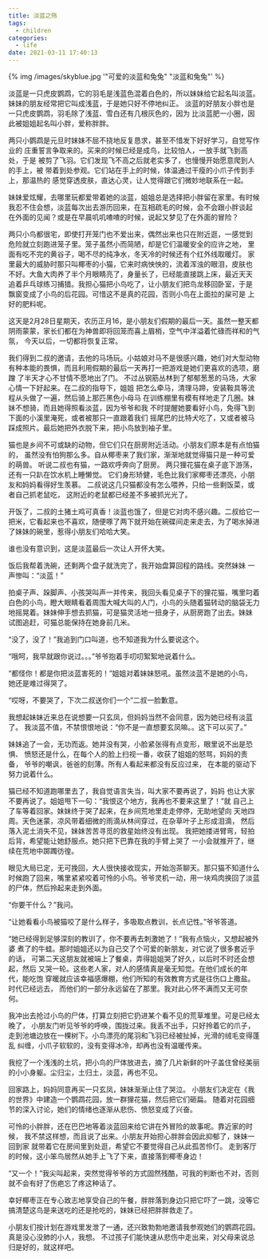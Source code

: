```yaml
---
title: 淡蓝之殇
tags:
  - children
categories:
  - life
date: 2021-03-11 17:40:13
---
```



{% img /images/skyblue.jpg '"可爱的淡蓝和兔兔" "淡蓝和兔兔"' %}


淡蓝是一只虎皮鹦鹉，它的羽毛是浅蓝色混着白色的，所以妹妹给它起名叫淡蓝。
妹妹的朋友经常把它叫成浅蓝，于是她只好不停地纠正。
淡蓝的好朋友小胖也是一只虎皮鹦鹉，羽毛除了浅蓝、雪白还有几根灰色的，因为
比淡蓝肥一小圈，因此被姐姐起名叫小胖，爱称胖胖。

两只小鹦鹉是元旦时妹妹不屈不挠地反复恳求，甚至不惜发下好好学习，自觉写作业的
庄重誓言争取来的。买来的时候已经是成鸟，比较怕人，一放手就飞到高处，于是
被剪了飞羽。它们发现飞不高之后就老实多了，也慢慢开始愿意爬到人的手上，被
带着到处参观。它们站在手上的时候，体温通过干瘦的小爪子传到手上，那温热的
感觉穿透皮肤，直达心灵，让人觉得跟它们微妙地联系在一起。

妹妹爱炫耀，去哪里玩都爱带着她的淡蓝，姐姐总是选择把小胖留在家里。有时候
我忍不住会想，淡蓝每次出去游历回来，在互相疏毛的时候，会不会跟小胖谈起
在外面的见闻？或是在早晨叽叽喳喳的时候，说起又梦见了在外面的冒险？

两只小鸟都很宅，即使打开笼门也不爱出来，偶然出来也只在附近逛，一感觉到
危险就立刻跑进笼子里。笼子虽然小而简陋，却是它们温暖安全的应许之地，
里面有吃不完的黄谷子，喝不尽的纯净水，冬天冷的时候还有个红外线取暖灯。
家里最大的威胁时那只叫椰枣的小猫，它来时病怏怏的，流着浑浊的眼泪，皮肤也
不好。大鱼大肉养了半个月眼睛亮了，身量长了，已经能直接跳上床，最近天天
追着乒乓球练习捕猎。我担心猫把小鸟吃了，让小朋友们把鸟龙移回卧室，于是
飘窗变成了小鸟的后花园。可惜这不是真的花园，否则小鸟在上面拉的屎可是
上好的肥料呢。

这天是2月28日星期天，农历正月16，是小朋友们假期的最后一天。虽然一整天都
阴雨蒙蒙，家长们都在为神兽即将回笼而喜上眉梢，空气中洋溢着忙碌而祥和的气氛，
今天以后，一切都将恢复正常。

我们得到二叔的邀请，去他的马场玩。小姑娘对马不是很感兴趣，她们对大型动物
有种本能的畏惧，而且利用假期的最后一天再打一把游戏是她们更喜欢的选项，磨蹭
了半天才心不甘情不愿地出了门。
不过丛钢筋丛林到了郁郁葱葱的马场，大家心情一下好起来。在二叔的指导下，姐姐
把怎么牵马，清理马蹄，安装鞍具等流程从头做了一遍，然后骑上那匹黑色小母马
在训练棚里有模有样地走了几圈。妹妹不想骑，而且她得照看淡蓝，因为爷爷和我
不时提醒她要看好小鸟，免得飞到下面的小溪里淹死，或者被那只一直跟着我们
摇尾巴的比特犬吃了，又或者被马踩成照片。最后她把外衣脱下来，把小鸟放到袖子里。

猫也是乡间不可或缺的动物，但它们只在厨房附近活动。小朋友们原本是有点怕猫的，
虽然没有怕狗那么多。自从椰枣来了我们家，渐渐地就觉得猫只是一种可爱的萌兽。
听说二叔也有猫，一路欢呼奔向了厨房。
两只狸花猫在桌子底下游荡，还有一只趴在饮水机上睡懒觉。
它们身形矫健，毛色比我们家椰枣还漂亮，小朋友和妈妈看得好生羡慕。
二叔说这几只猫都没有怎么喂养，只给一些剩饭菜，或者自己抓老鼠吃，
这附近的老鼠都已经差不多被抓光光了。

开饭了，二叔的土猪土鸡可真香！淡蓝也饿了，但是它对肉不感兴趣。二叔给它一
把米，它看起来也不喜欢，随便啄了两下就开始在碗碟间走来走去，为了喝水掉进
了妹妹的碗里，惹得小朋友们哈哈大笑。

谁也没有意识到，这是淡蓝最后一次让人开怀大笑。

饭后我帮着洗碗，还剩两个盘子就洗完了，我开始盘算回程的路线。突然妹妹
一声惨叫：“淡蓝！”

拍桌子声、跺脚声、小孩哭叫声一并传来，我回头看见桌子下的狸花猫，嘴里叼着
白色的小鸟，瞪大眼睛看着周围大喊大叫的人门，小鸟的头随着猫转动的脑袋无力
地摇晃着。妹妹伸手想去抓猫，可是猫灵活地一扭身子，从厨房跑了出去。妹妹
试图追赶，可猫总能保持在她身前几米。

“没了，没了！”我追到门口叫道，也不知道我为什么要说这个。

“哦呵，我早就跟你说过。。。”爷爷抱着手叨叨絮絮地说着什么。

“都怪你！都是你把淡蓝害死的！”姐姐对着妹妹怒吼。虽然淡蓝不是她的小鸟，
她还是难过得哭了。

“哎呀，不要哭了，下次二叔送你们一个”二叔一脸歉意。

我想起妹妹近来总在说想要一只玄凤，但妈妈当然不会同意，因为她已经有淡蓝了。
我淡蓝不值，不禁恨恨地说：“你不是一直想要玄凤嘛。。这下可以买了。”

妹妹追了一会，无功而返。她并没有哭，小脸紧张得有点变形，眼里说不出是恐惧、
愤怒还是什么，在每个人的脸上扫视一番，收获了姐姐的怒骂，妈妈的责备，
爷爷的嘲讽，爸爸的刻薄。所有人看起来都没有反应过来，
在本能的驱动下努力说着什么。

猫已经不知道跑哪里去了，我自觉语言失当，叫大家不要再说了，妈妈
也让大家不要再说了。姐姐甩下一句：“我恨这个地方，我再也不要来这里了！”就
自己上了车等着回家。妹妹终于哭了起来，在乡间荒地里走走停停，无助地望向
天地四周。天色迷蒙，凉风带着细微的雨滴从林间穿过，在杂草叶子上形成泪滴，
然后落入泥土消失不见，妹妹苦苦寻觅的救星始终没有出现。
我把她搂进臂弯，轻拍后背，希望能让她舒服点。她只把下巴靠在我的手臂上哭了
一小会就推开了，继续在荒地中踯躅彷徨。

眼见大局已定，无可挽回，大人很快接收现实，开始泡茶聊天。那只猫不知道什么
时候跑了回来，嘴里紧紧咬着可怜的小鸟。爷爷灵机一动，用一块鸡肉换回了淡蓝
的尸体，然后拎起来走到外面。

“你要干什么？”我问。

“让她看看小鸟被猫咬了是什么样子，多吸取点教训，长点记性。”爷爷答道。

“她已经得到足够深刻的教训了，你不要再去刺激她了！”我有点恼火，又想起被外婆
煮了的牛蛙。那时姐姐还以为自己交了个可爱的新朋友，对它说了很多套近乎的话，
可第二天这朋友就被端上了餐桌，弄得姐姐哭了好久，以后时不时还会想起，然后
又哭一轮。这些老人家，对人的感情真是毫无知觉。在他们成长的年代，能吃饱
穿暖就应该幸福感爆棚，他们所知的有效教育方式是往伤口上撒盐。时代已经远去，
而他们的一部分永远留在了那里。我对此心怀不满而又无可奈何。

我冲出去抢过小鸟的尸体，打算立刻把它扔进某个看不见的荒草堆里。可是已经太晚了，
小朋友门听见爷爷的呼唤，围拢过来。我丢不出手，只好拎着它的爪子，
走到池塘边放在一棵树下。小鸟漂亮的尾羽和飞羽已经被扯掉，光滑的绒毛变得蓬乱
纠缠，小爪子软软的，没有变得冰冷，却再也没有温暖传来。

我挖了一个浅浅的土坑，把小鸟的尸体放进去，摘了几片新鲜的叶子盖住曾经美丽
的小小身躯。尘归尘，土归土，淡蓝，再也不见。

回家路上，妈妈同意再买一只玄凤，妹妹渐渐止住了哭泣。
小朋友们决定在《我的世界》中建造一个鹦鹉花园，放一群狸花猫，然后把它们砸扁。
随着对花园细节的深入讨论，她们的情绪也逐渐从悲伤、愤怒变成了兴奋。

可怜的小胖胖，还在巴巴地等着淡蓝回来给它讲在外冒险的故事呢。靠近家的时候，
我不禁这样想，而且说了出来。小朋友开始担心胖胖会因此抑郁了，妹妹一回到家
就带着它在房间里到处逛，希望它不要觉得自己从此孤苦伶仃。
走到客厅的时候，这小笨鸟居然从她手上飞了下来，直接落到椰枣身边！

“又一个！”我尖叫起来，突然觉得爷爷的方式固然残酷，可我的判断也不对，否则
就不会有好了伤疤忘了疼这种话了。

幸好椰枣正在专心致志地享受自己的午餐，胖胖落到身边只把它吓了一跳，没等它
搞清楚这鸟是来送吃的还是抢吃的，妹妹已经把胖胖救走了。

小朋友们按计划在游戏里发泄了一通，还兴致勃勃地邀请我参观她们的鹦鹉花园。
真是没心没肺的小人，我想。
不过孩子们能快速从悲伤中走出来，对父母来说总归是好的，就这样吧。

